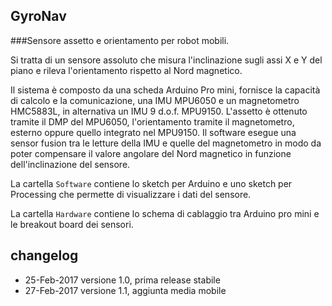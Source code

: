 ## GyroNav
###Sensore assetto e orientamento per robot mobili.

Si tratta di un sensore assoluto che misura l'inclinazione sugli assi X e Y del piano e rileva l'orientamento rispetto al Nord magnetico. 

Il sistema è composto da una scheda Arduino Pro mini, fornisce la capacità di calcolo e la comunicazione, una IMU MPU6050 e un magnetometro HMC5883L, in alternativa un IMU 9 d.o.f. MPU9150.
L'assetto è ottenuto tramite il DMP del MPU6050, l'orientamento tramite il magnetometro, esterno oppure quello integrato nel MPU9150.
Il software esegue una sensor fusion tra le letture della IMU e quelle del magnetometro in modo da poter compensare il valore angolare del Nord magnetico in funzione dell'inclinazione del sensore.

La cartella `Software` contiene lo sketch per Arduino e uno sketch per Processing che permette di visualizzare i dati del sensore.

La cartella `Hardware` contiene lo schema di cablaggio tra Arduino pro mini e le breakout board dei sensori.

## changelog
* 25-Feb-2017 versione 1.0, prima release stabile
* 27-Feb-2017 versione 1.1, aggiunta media mobile
